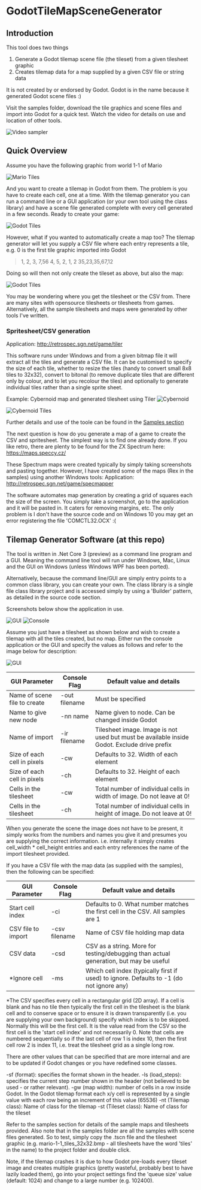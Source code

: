 # GodotTileMapSceneGenerator

## Introduction
This tool does two things
1. Generate a Godot tilemap scene file (the tileset) from a given tilesheet graphic
2. Creates tilemap data for a map supplied by a given CSV file or string data

It is not created by or endorsed by Godot. Godot is in the name because it generated Godot scene files :)

Visit the samples folder, download the tile graphics and scene files and import into Godot for a quick test. Watch the video for details on use and location of other tools.

![Video sampler](https://youtu.be/0TMO8uQr1kU)


## Quick Overview
Assume you have the following graphic from world 1-1 of Mario

![Mario Tiles](samples/mario-1-1_tiles_32x32.bmp)

And you want to create a tilemap in Godot from them. The problem is you have to create each cell, one at a time. With the tilemap generator you can run a command line or a GUI application (or your own tool using the class library) and have a scene file generated complete with every cell generated in a few seconds. Ready to create your game:

![Godot Tiles](screenshot1.png)

However, what if you wanted to automatically create a map too? The tilemap generator will let you supply a CSV file where each entry represents a tile, e.g. 0 is the first tile graphic imported into Godot

<blockquote>
 1, 2, 3, 7,56
 4, 5, 2, 1, 2
35,23,35,67,12
</blockquote>

Doing so will then not only create the tileset as above, but also the map:

![Godot Tiles](screenshot2.png)

You may be wondering where you get the tilesheet or the CSV from. There are many sites with opensource tilesheets or tilesheets from games. Alternatively, all the sample tilesheets and maps were generated by other tools I've written.

### Spritesheet/CSV generation
Application: http://retrospec.sgn.net/game/tiler

This software runs under Windows and from a given bitmap file it will extract all the tiles and generate a CSV file. It can be customised to specify the size of each tile, whether to resize the tiles (handy to convert small 8x8 tiles to 32x32), convert to bitonal (to remove duplicate tiles that are different only by colour, and to let you recolour the tiles) and optionally to generate individual tiles rather than a single sprite sheet.

Example: Cybernoid map and generated tilesheet using Tiler
![Cybernoid](samples/cybernoid_level2_map.bmp)

![Cybernoid Tiles](samples/cybernoid_level2_tiles_32x32.bmp)

Further details and use of the toole can be found in the [Samples section](samples/README.md)

The next question is how do you generate a map of a game to create the CSV and spritesheet. The simplest way is to find one already done. If you like retro, there are plenty to be found for the ZX Spectrum here: https://maps.speccy.cz/

These Spectrum maps were created typically by simply taking screenshots and pasting together. However, I have created some of the maps (Rex in the samples) using another Windows tools:
Application: http://retrospec.sgn.net/game/specmapper

The software automates map generation by creating a grid of squares each the size of the screen. You simply take a screenshot, go to the application and it will be pasted in. It caters for removing margins, etc. The only problem is I don't have the source code and on Windows 10 you may get an error registering the file 'COMCTL32.OCX' :(

## Tilemap Generator Software (at this repo)
The tool is written in .Net Core 3 (preview) as a command line program and a GUI. Meaning the command line tool will run under Windows, Mac, Linux and the GUI on Windows (unless Windows WPF has been ported). 

Alternatively, because the command line/GUI are simply entry points to a common class library, you can create your own. The class library is a single file class library project and is accessed simply by using a 'Builder' pattern, as detailed in the source code section.

Screenshots below show the application in use.

![GUI](screenshot3.png)
![Console](screenshot4.png)

Assume you just have a tilesheet as shown below and wish to create a tilemap with all the tiles created, but no map. Either run the console application or the GUI and specify the values as follows and refer to the image below for description:

![GUI](tileoverview.png)

| GUI Parameter           | Console Flag  | Default value and details |
| -------------| -----| ----------------- |
| Name of scene file to create | -out filename | Must be specified |
| Name to give new node | -nn name | Name given to node. Can be changed inside Godot |
| Name of import | -ir filename | Tilesheet image. Image is not used but must be available inside Godot. Exclude drive prefix |
| Size of each cell in pixels | -cw <int> | Defaults to 32. Width of each element |
| Size of each cell in pixels | -ch <int> | Defaults to 32. Height of each element |
| Cells in the tilesheet | -cw <int> | Total number of individual cells in width of image. Do not leave at 0! |
| Cells in the tilesheet | -ch <int> | Total number of individual cells in height of image. Do not leave at 0! |

When you generate the scene the image does not have to be present, it simply works from the numbers and names you give it and presumes you are supplying the correct information. i.e. internally it simply creates cell_width * cell_height entries and each entry references the name of the import tilesheet provided. 

If you have a CSV file with the map data (as supplied with the samples), then the following can be specified:

| GUI Parameter           | Console Flag  | Default value and details |
| -------------| -----| ----------------- |
| Start cell index | -ci <int> | Defaults to 0. What number matches the first cell in the CSV. All samples are 1 |
| CSV file to import | -csv filename | Name of CSV file holding map data |
| CSV data | -csd <string> | CSV as a string. More for testing/debugging than actual generation, but may be useful |
| *Ignore cell | -ms <int> | Which cell index (typically first if used) to ignore. Defaults to -1 (do not ignore any) |

*The CSV specifies every cell in a rectangular grid (2D array). If a cell is blank and has no tile then typically the first cell in the tilesheet is the blank cell and to conserve space or to ensure it is drawn transparently (i.e. you are supplying your own background) specify which index is to be skipped. Normally this will be the first cell. It is the value read from the CSV so the first cell is the 'start cell index' and not necessarily 0. Note that cells are numbered sequentially so if the last cell of row 1 is index 10, then the first cell row 2 is index 11, i.e. treat the tilesheet grid as a single long row.

There are other values that can be specified that are more internal and are to be updated if Godot changes or you have redefined some classes.

-sf (format): specifies the format shown in the header.
-ls (load_steps): specifies the current step number shown in the header (not believed to be used - or rather relevant).
-gw (map width): number of cells in a row inside Godot. In the Godot tilemap format each x/y cell is represented by a single value with each row being an increment of this value (65536)
-nt (Tilemap class): Name of class for the tilemap
-st (Tileset class): Name of class for the tileset

Refer to the samples section for details of the sample maps and tilesheets provided. Also note that in the samples folder are all the samples with scene files generated. So to test, simply copy the .tscn file and the tilesheet graphic (e.g. mario-1-1_tiles_32x32.bmp - all tilesheets have the word 'tiles' in the name) to the project folder and double click.

Note, if the tilemap crashes it is due to how Godot pre-loads every tileset image and creates multiple graphics (pretty wasteful, probably best to have lazily loaded them), go into your project settings find the 'queue size' value (default: 1024) and change to a large number (e.g. 102400).
